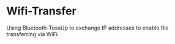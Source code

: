# Wifi-Transfer
Using Bluetooth-TossUp to exchange IP addresses to enable file transferring via WiFi.
